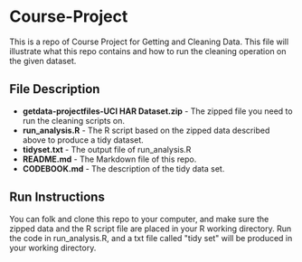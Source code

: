 Course-Project
==============
This is a repo of Course Project for Getting and Cleaning Data. This file will illustrate what this repo contains and how to run the cleaning operation on the given dataset.
## File Description
* **getdata-projectfiles-UCI HAR Dataset.zip** - The zipped file you need to run the cleaning scripts on.
* **run_analysis.R** - The R script based on the zipped data described above to produce a tidy dataset.
* **tidyset.txt** - The output file of run_analysis.R
* **README.md** - The Markdown file of this repo.
* **CODEBOOK.md** - The description of the tidy data set.

## Run Instructions
You can folk and clone this repo to your computer, and make sure the zipped data and the R script file are placed in your R working directory.
Run the code in run_analysis.R, and a txt file called "tidy set" will be produced in your working directory.

